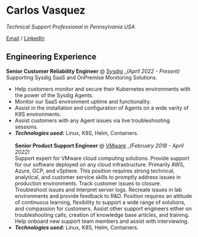 # Carlos Vasquez

_Technical Support Professional in Pennsylvania USA_ <br>

[Email](mailto:vasquca@gmail.com) / [LinkedIn](https://www.linkedin.com/in/carlos-vasquez-28a8914/)

## Engineering Experience 

**Senior Customer Reliability Engineer** @ [Sysdig](https://sysdig.com) __(April 2022 - Present)_ <br>
Supporting Sysdig SaaS and OnPremise Monitoring Solutions. 
  - Help customers monitor and secure their Kubernetes environments with the power of the Sysdig Agents. 
  - Monitor our SaaS environment uptime and functionality.
  - Assist in the installation and configuration of Agents on a wide varity of K8S environments. 
  - Assist customers with any Agent issues via live troubleshooting sessions. 
  - **_Technologies used:_** Linux, K8S, Helm, Containers.
<br><br>
**Senior Product Support Engineer** @ [VMware](https://vmware.com) __(February 2018 - April 2022)_ <br>
Support expert for VMware cloud computing solutions. Provide support for our software deployed on any cloud infrastructure. Primarily AWS, Azure, GCP, and vSphere. This position requires strong technical, analytical, and customer service skills to promptly address issues in production environments. Track customer issues to closure. Troubleshoot issues and interpret server logs. Recreate issues in lab environments and provide feedback to R&D. Position requires an attitude of continuous learning, flexibility to support a wide range of solutions, and compassion for customers. Assist other support engineers either on troubleshooting calls, creation of knowledge base articles, and training. Help onboard new support team members and assist with interviewing. 
  - **_Technologies used:_** Linux, K8S, Helm, Containers.
<br><br>

